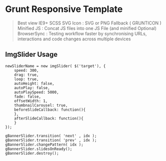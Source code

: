 # Grunt Responsive Template
> Best view IE9+
> SCSS
> SVG Icon : SVG or PNG Fallback ( GRUNTICON )
> Minified JS : Concat JS files into one JS File (and minified Optional)
> BrowserSync : Testing workflow faster by synchronising URLs, interactions and code changes across multiple devices

## ImgSlider Usage
    newSliderName = new imgSlider( $('target'), {
		speed: 300,
		drag: true,
		loop: true,
		autoHeight: false,
		autoPlay: false,
		autoPlaySpeed: 5000,
		fade: false,
		offsetWidth: 1,
		thumbnailCarousel: true,
		beforeSlideCallback: function(){
		},
		afterSlideCallback: function(){
		}
    });
    
    gBannerSlider.transition( 'next' , idx );
    gBannerSlider.transition( 'prev' , idx );
    gBannerSlider.changePattern( idx );
    gBannerSlider.slidesOnReady();
    gBannerSlider.destroy();
